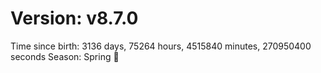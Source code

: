 # Version: v8.7.0
Time since birth: 3136 days, 75264 hours, 4515840 minutes, 270950400 seconds
Season: Spring 🌸
